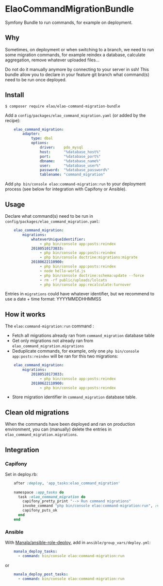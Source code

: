 # ElaoCommandMigrationBundle

Symfony Bundle to run commands, for example on deployment.

## Why

Sometimes, on deployment or when switching to a branch, we need to run some migration commands,
for example reindex a database, calculate aggregation, remove whatever uploaded files...

Do not do it manually anymore by connecting to your server in ssh!
This bundle allow you to declare in your feature git branch what command(s) need to be run once deployed.

## Install

    $ composer require elao/elao-command-migration-bundle

Add a `config/packages/elao_command_migration.yaml` (or added by the recipe):

```yaml
    elao_command_migration:
        adapter:
            type: dbal
            options:
                driver:    pdo_mysql
                host:      "%database_host%"
                port:      "%database_port%"
                dbname:    "%database_name%"
                user:      "%database_user%"
                password:  "%database_password%"
                tablename: "command_migration"
```

Add `php bin/console elao:command-migration:run` to your deployment process (see below for integration with Capifony or Ansible).

## Usage

Declare what command(s) need to be run in `config/packages/elao_command_migration.yaml`:

```yaml
    elao_command_migration:
        migrations:
            whateverUniqueIdentifier:
                - php bin/console app:posts:reindex
            20180510173033:
                - php bin/console app:posts:reindex
                - php bin/console doctrine:migrations:migrate
            20180622110900:
                - php bin/console app:posts:reindex
                - node hello-world.js
                - php bin/console doctrine:schema:update --force
                - rm -rf public/uploads/lolcats
                - php bin/console app:recalculate:turnover
```

Entries in `migrations` could have whatever identifier, but we recommend to use a date + time format: YYYYMMDDHHMMSS

## How it works

The `elao:command-migration:run` command :

- Fetch all migrations already ran from `command_migration` database table
- Get only migrations not already ran from `elao_command_migration.migrations`
- Deduplicate commands, for example, only one `php bin/console app:posts:reindex` will be ran for this two migrations:

```yaml
    elao_command_migration:
        migrations:
            20180510173033:
                - php bin/console app:posts:reindex
            20180622110900:
                - php bin/console app:posts:reindex
```

- Store migration identifier in `command_migration` database table.

## Clean old migrations

When the commands have been deployed and ran on production environment, you can (manually) delete the entries in
`elao_command_migration.migrations`.

## Integration

### Capifony

Set in deploy.rb:

```rb
    after :deploy, 'app_tasks:elao_command_migration'
    
    namespace :app_tasks do
      task :elao_command_migration do
        capifony_pretty_print "--> Run command migrations"
        invoke_command "php bin/console elao:command-migration:run", :via => run_method
        capifony_puts_ok
      end
    end
```

### Ansible

With [Manala/ansible-role-deploy](https://github.com/manala/ansible-role-deploy), add in `ansible/group_vars/deploy.yml`:

```yaml
    manala_deploy_tasks:
      - command: bin/console elao:command-migration:run
```

or

```yaml
    manala_deploy_post_tasks:
      - command: bin/console elao:command-migration:run
```
